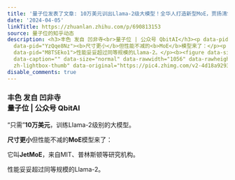 ```yaml
---
title: '量子位发表了文章: 10万美元训出Llama-2级大模型！全华人打造新型MoE，贾扬清SD前CEO围观'
date: '2024-04-05'
linkTitle: https://zhuanlan.zhihu.com/p/690813153
source: 量子位的知乎动态
description: <h3>丰色 发自 凹非寺<br>量子位 | 公众号 QbitAI</h3><p data-pid="sQmIN8V2">“只需”<b>10万美元</b>，训练Llama-2级别的大模型。</p><p
  data-pid="YzQqe8Nz"><b>尺寸更小</b>但性能不减的<b>MoE</b>模型来了：</p><p data-pid="9GM6U1H4">它叫<b>JetMoE</b>，来自MIT、普林斯顿等研究机构。</p><p
  data-pid="M8TSEko1">性能妥妥超过同等规模的Llama-2。</p><b><figure data-size="normal"><img src="https://pic4.zhimg.com/v2-4d18a929313cf259450e54d439d05f43_1440w.jpg"
  data-caption="" data-size="normal" data-rawwidth="1056" data-rawheight="1208" class="origin_image
  zh-lightbox-thumb" data-original="https://pic4.zhimg.com/v2-4d18a929313c ...
disable_comments: true
---
```

<h3>丰色 发自 凹非寺<br>量子位 | 公众号 QbitAI</h3><p data-pid="sQmIN8V2">“只需”<b>10万美元</b>，训练Llama-2级别的大模型。</p><p data-pid="YzQqe8Nz"><b>尺寸更小</b>但性能不减的<b>MoE</b>模型来了：</p><p data-pid="9GM6U1H4">它叫<b>JetMoE</b>，来自MIT、普林斯顿等研究机构。</p><p data-pid="M8TSEko1">性能妥妥超过同等规模的Llama-2。</p><b><figure data-size="normal"><img src="https://pic4.zhimg.com/v2-4d18a929313cf259450e54d439d05f43_1440w.jpg" data-caption="" data-size="normal" data-rawwidth="1056" data-rawheight="1208" class="origin_image zh-lightbox-thumb" data-original="https://pic4.zhimg.com/v2-4d18a929313c ...